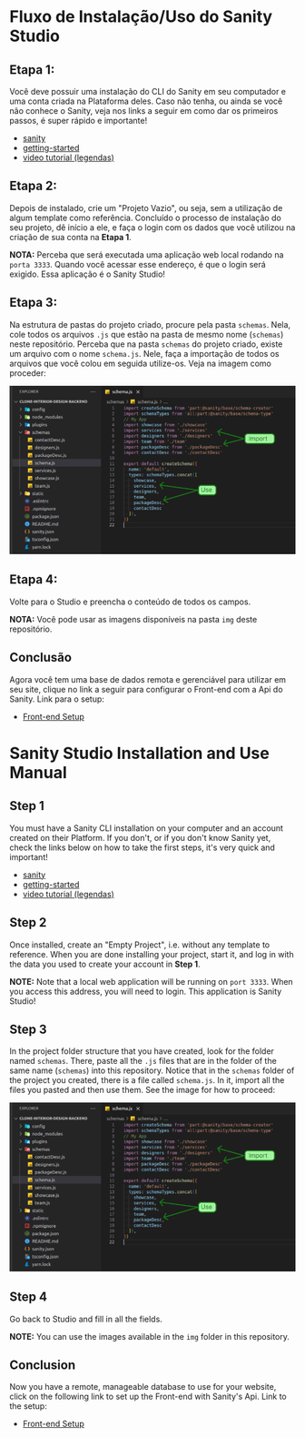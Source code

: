 # Fluxo de Instalação/Uso do Sanity Studio

## Etapa 1:
Você deve possuir uma instalação do CLI do Sanity em seu computador e uma conta criada na Plataforma deles. Caso não tenha, ou ainda se você não conhece o Sanity, veja nos links a seguir em como dar os primeiros passos, é super rápido e importante!
* [sanity](https://www.sanity.io/)
* [getting-started](https://www.sanity.io/docs/getting-started-with-sanity)
* [video tutorial (legendas)](https://www.youtube.com/watch?v=C51banxEeJE)

## Etapa 2:
Depois de instalado, crie um "Projeto Vazio", ou seja, sem a utilização de algum template como referência. Concluído o processo de instalação do seu projeto, dê início a ele, e faça o login com os dados que você utilizou na criação de sua conta na __Etapa 1__.

__NOTA:__ Perceba que será executada uma aplicação web local rodando na `porta 3333`. Quando você acessar esse endereço, é que o login será exigido. Essa aplicação é o Sanity Studio!

## Etapa 3:
Na estrutura de pastas do projeto criado, procure pela pasta `schemas`. Nela, cole todos os arquivos `.js` que estão na pasta de mesmo nome (`schemas`) neste repositório.
Perceba que na pasta `schemas` do projeto criado, existe um arquivo com o nome `schema.js`. Nele, faça a importação de todos os arquivos que você colou em seguida utilize-os. Veja na imagem como proceder:

![etapa-3](./etapa-3.png)

## Etapa 4:
Volte para o Studio e preencha o conteúdo de todos os campos.

__NOTA:__ Você pode usar as imagens disponíveis na pasta `img` deste repositório.

## Conclusão
Agora você tem uma base de dados remota e gerenciável para utilizar em seu site, clique no link a seguir para configurar o Front-end com a Api do Sanity. Link para o setup:
* [Front-end Setup](https://github.com/vini-cabral/clone-interior-design#readme)


# Sanity Studio Installation and Use Manual

## Step 1
You must have a Sanity CLI installation on your computer and an account created on their Platform. If you don't, or if you don't know Sanity yet, check the links below on how to take the first steps, it's very quick and important!
* [sanity](https://www.sanity.io/)
* [getting-started](https://www.sanity.io/docs/getting-started-with-sanity)
* [video tutorial (legendas)](https://www.youtube.com/watch?v=C51banxEeJE)

## Step 2
Once installed, create an "Empty Project", i.e. without any template to reference. When you are done installing your project, start it, and log in with the data you used to create your account in __Step 1__.

__NOTE:__ Note that a local web application will be running on `port 3333`. When you access this address, you will need to login. This application is Sanity Studio!

## Step 3
In the project folder structure that you have created, look for the folder named `schemas`. There, paste all the `.js` files that are in the folder of the same name (`schemas`) into this repository. Notice that in the `schemas` folder of the project you created, there is a file called `schema.js`. In it, import all the files you pasted and then use them. See the image for how to proceed:

![etapa-3](./etapa-3.png)

## Step 4
Go back to Studio and fill in all the fields.

__NOTE:__ You can use the images available in the `img` folder in this repository.

## Conclusion
Now you have a remote, manageable database to use for your website, click on the following link to set up the Front-end with Sanity's Api. Link to the setup:
* [Front-end Setup](https://github.com/vini-cabral/clone-interior-design#readme)
